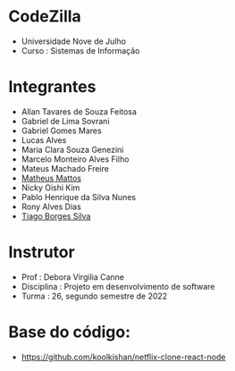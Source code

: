# CodeZilla

* Universidade Nove de Julho
* Curso : Sistemas de Informação

# Integrantes 

* Allan Tavares de Souza Feitosa
* Gabriel de Lima Sovrani
* Gabriel Gomes Mares
* Lucas Alves
* Maria Clara Souza Genezini
* Marcelo Monteiro Alves Filho
* Mateus Machado Freire
* [Matheus Mattos](https://github.com/omatheusmattos)
* Nicky Oishi Kim
* Pablo Henrique da Silva Nunes
* Rony Alves Dias
* [Tiago Borges Silva](https://github.com/TiagoBSilvaUNI9)

# Instrutor

* Prof : Debora Virgilia Canne
* Disciplina : Projeto em desenvolvimento de software
* Turma : 26, segundo semestre de 2022

# Base do código:

* https://github.com/koolkishan/netflix-clone-react-node